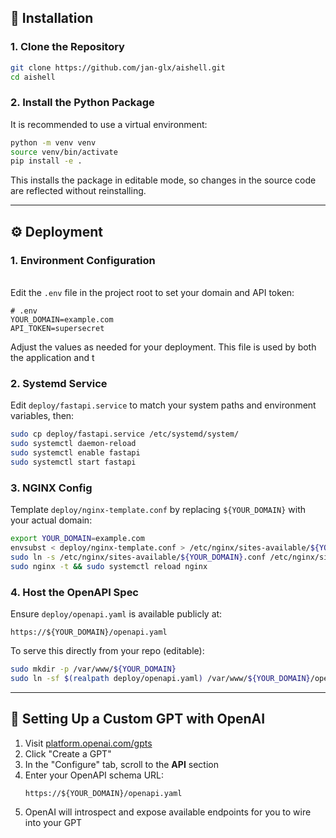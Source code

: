 ## 🚀 Installation

### 1. **Clone the Repository**

```bash
git clone https://github.com/jan-glx/aishell.git
cd aishell
```

### 2. **Install the Python Package**

It is recommended to use a virtual environment:

```bash
python -m venv venv
source venv/bin/activate
pip install -e .
```

This installs the package in editable mode, so changes in the source code are reflected without reinstalling.

---

## ⚙️ Deployment

### 1. Environment Configuration

\
Edit the `.env` file in the project root to set your domain and API token:

```
# .env
YOUR_DOMAIN=example.com
API_TOKEN=supersecret
```

Adjust the values as needed for your deployment. This file is used by both the application and t

### 2. **Systemd Service**

Edit `deploy/fastapi.service` to match your system paths and environment variables, then:

```bash
sudo cp deploy/fastapi.service /etc/systemd/system/
sudo systemctl daemon-reload
sudo systemctl enable fastapi
sudo systemctl start fastapi
```

### 3. **NGINX Config**

Template `deploy/nginx-template.conf` by replacing `${YOUR_DOMAIN}` with your actual domain:

```bash
export YOUR_DOMAIN=example.com
envsubst < deploy/nginx-template.conf > /etc/nginx/sites-available/${YOUR_DOMAIN}.conf
sudo ln -s /etc/nginx/sites-available/${YOUR_DOMAIN}.conf /etc/nginx/sites-enabled/
sudo nginx -t && sudo systemctl reload nginx
```

### 4. **Host the OpenAPI Spec**

Ensure `deploy/openapi.yaml` is available publicly at:

```
https://${YOUR_DOMAIN}/openapi.yaml
```

To serve this directly from your repo (editable):

```bash
sudo mkdir -p /var/www/${YOUR_DOMAIN}
sudo ln -sf $(realpath deploy/openapi.yaml) /var/www/${YOUR_DOMAIN}/openapi.yaml
```

---

## 🤖 Setting Up a Custom GPT with OpenAI

1. Visit [platform.openai.com/gpts](https://platform.openai.com/gpts)
2. Click "Create a GPT"
3. In the "Configure" tab, scroll to the **API** section
4. Enter your OpenAPI schema URL:
   ```
   https://${YOUR_DOMAIN}/openapi.yaml
   ```
5. OpenAI will introspect and expose available endpoints for you to wire into your GPT
